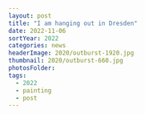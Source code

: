 ```yaml
---
layout: post
title: "I am hanging out in Dresden"
date: 2022-11-06
sortYear: 2022
categories: news
headerImage: 2020/outburst-1920.jpg
thumbnail: 2020/outburst-660.jpg
photosFolder:
tags:
  - 2022
  - painting
  - post
---
```

